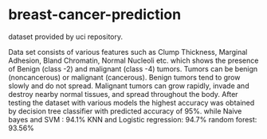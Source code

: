 # breast-cancer-prediction

dataset provided by uci repository. 

Data set consists of various features such as Clump Thickness, Marginal Adhesion, Bland Chromatin, Normal Nucleoli etc.  which shows the presence of Benign (class -2) and malignant (class -4) tumors. Tumors can be benign (noncancerous) or malignant (cancerous). Benign tumors tend to grow slowly and do not spread. Malignant tumors can grow rapidly, invade and destroy nearby normal tissues, and spread throughout the body. 
After testing the dataset with various models the highest accuracy was obtained by decision tree classifier with predicted accuracy of 95%.
while Naive bayes and SVM : 94.1%
     KNN and Logistic regression: 94.7%
     random forest: 93.56%
